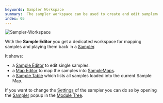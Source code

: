 ```yaml
---
keywords: Sampler Workspace
summary:  The sampler workspace can be used to create and edit samplemaps.
index: 05
---
```


![Sampler-Workspace](images/custom/sampler-workspace.png)

With the **Sample Editor** you get a dedicated workspace for mapping samples and playing them back in a [Sampler](/hise-modules/sound-generators/list/streamingsampler). 

It shows:
- a [Sample Editor](/working-with-hise/hise-interface/sampler-workspace/sample-editor) to edit single samples.
- a [Map Editor](/working-with-hise/hise-interface/sampler-workspace/sample-map-editor) to map the samples into [SampleMaps](/hise-modules/sound-generators/list/streamingsampler#sample-maps).  
- a [Sample Table](/working-with-hise/hise-interface/sampler-workspace/sample-table) which lists all samples loaded into the current Sample Map.


If you want to change the [Settings](/working-with-hise/hise-interface/sampler-workspace/sample-settings) of the sampler you can do so by opening the [Sampler](/hise-modules/sound-generators/list/streamingsampler) popup in the [Module Tree](/working-with-hise/hise-interface/left-panel/module-tree).  